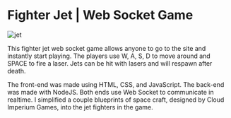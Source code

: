 # Fighter Jet | Web Socket Game

![jet](https://user-images.githubusercontent.com/31717032/115578222-5460a480-a282-11eb-8566-4a7d02700d7e.PNG)

This fighter jet web socket game allows anyone to go to the site and instantly start playing. The players use W, A, S, D to move around and SPACE to fire a laser. Jets can be hit with lasers and will respawn after death.

The front-end was made using HTML, CSS, and JavaScript. The back-end was made with NodeJS. Both ends use Web Socket to communicate in realtime. I simplified a couple blueprints of space craft, designed by Cloud Imperium Games, into the jet fighters in the game.
